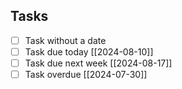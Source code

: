 

## Tasks
- [ ] Task without a date
- [ ] Task due today [[2024-08-10]]
- [ ] Task due next week [[2024-08-17]]
- [ ] Task overdue [[2024-07-30]]